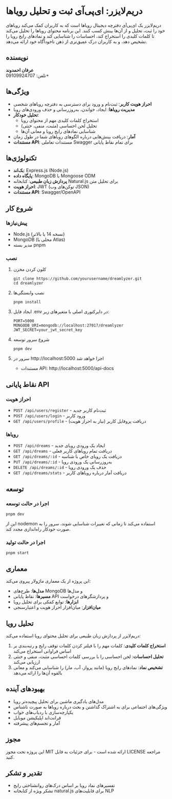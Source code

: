 # دریم‌لایزر: ای‌پی‌آی ثبت و تحلیل رویاها

دریم‌لایزر یک ای‌پی‌آی دفترچه دیجیتال رویاها است که به کاربران کمک می‌کند رویاهای خود را ثبت، تحلیل و از آن‌ها بینش کسب کنند. این برنامه محتوای رویاها را تحلیل می‌کند تا کلمات کلیدی را استخراج کند، احساسات را شناسایی کند و نمادهای رایج رویا را تشخیص دهد، و به کاربران درک عمیق‌تری از ذهن ناخودآگاه خود ارائه می‌دهد.

## نویسنده

**عرفان احمدوند**  
تلفن: 09109924707+

## ویژگی‌ها

- **احراز هویت کاربر**: ثبت‌نام و ورود برای دسترسی به دفترچه رویاهای شخصی
- **مدیریت رویاها**: ایجاد، خواندن، به‌روزرسانی و حذف ورودی‌های رویا
- **تحلیل خودکار**: 
  - استخراج کلمات کلیدی مهم از محتوای رویا
  - تحلیل لحن احساسی (مثبت، منفی، خنثی)
  - شناسایی نمادهای رایج رویا و معانی آن‌ها
- **آمار**: دریافت بینش‌هایی درباره الگوهای رویاهای شما در طول زمان
- **مستندات API**: مستندات تعاملی Swagger برای تمام نقاط پایانی

## تکنولوژی‌ها

- **بک‌اند**: Express.js (Node.js)
- **پایگاه داده**: MongoDB با Mongoose ODM
- **پردازش زبان طبیعی**: کتابخانه Natural.js برای تحلیل متن
- **احراز هویت**: JWT (توکن‌های وب JSON)
- **مستندات API**: Swagger/OpenAPI

## شروع کار

### پیش‌نیازها

- Node.js (نسخه 14 یا بالاتر)
- MongoDB (محلی یا Atlas)
- مدیر بسته pnpm

### نصب

1. کلون کردن مخزن
   ```
   git clone https://github.com/yourusername/dreamlyzer.git
   cd dreamlyzer
   ```

2. نصب وابستگی‌ها
   ```
   pnpm install
   ```

3. ایجاد فایل .env در دایرکتوری اصلی با متغیرهای زیر:
   ```
   PORT=5000
   MONGODB_URI=mongodb://localhost:27017/dreamlyzer
   JWT_SECRET=your_jwt_secret_key
   ```

4. شروع سرور توسعه
   ```
   pnpm dev
   ```

5. سرور در http://localhost:5000 اجرا خواهد شد
   - مستندات API: http://localhost:5000/api-docs

## نقاط پایانی API

### احراز هویت

- `POST /api/users/register` - ثبت‌نام کاربر جدید
- `POST /api/users/login` - ورود کاربر
- `GET /api/users/profile` - دریافت پروفایل کاربر (نیاز به احراز هویت)

### رویاها

- `POST /api/dreams` - ایجاد یک ورودی رویای جدید
- `GET /api/dreams` - دریافت تمام رویاهای کاربر فعلی
- `GET /api/dreams/:id` - دریافت یک رویای خاص با شناسه
- `PUT /api/dreams/:id` - به‌روزرسانی یک ورودی رویا
- `DELETE /api/dreams/:id` - حذف یک ورودی رویا
- `GET /api/dreams/stats` - دریافت آمار درباره رویاهای کاربر

## توسعه

### اجرا در حالت توسعه

```
pnpm dev
```

این از nodemon استفاده می‌کند تا زمانی که تغییرات شناسایی شوند، سرور را به صورت خودکار راه‌اندازی مجدد کند.

### اجرا در حالت تولید

```
pnpm start
```

## معماری

این پروژه از یک معماری ماژولار پیروی می‌کند:

- **مدل‌ها**: طرح‌های MongoDB و مدل‌ها
- **مسیرها**: نقاط پایانی API و پردازشگرهای درخواست
- **ابزارها**: توابع کمکی برای تحلیل رویا
- **میان‌افزار**: میان‌افزار احراز هویت و اعتبارسنجی

## تحلیل رویا

دریم‌لایزر از پردازش زبان طبیعی برای تحلیل محتوای رویا استفاده می‌کند:

1. **استخراج کلمات کلیدی**: کلمات مهم را با فیلتر کردن کلمات توقف رایج و رتبه‌بندی بر اساس فراوانی استخراج می‌کند
2. **تحلیل احساسات**: لحن احساسی را با بررسی کلمات احساسی مثبت، منفی و خنثی ارزیابی می‌کند
3. **تشخیص نماد**: نمادهای رایج رویا (مانند پرواز، آب، مار) را شناسایی می‌کند و معانی بالقوه آن‌ها را ارائه می‌دهد

## بهبودهای آینده

- مدل‌های یادگیری ماشین برای تحلیل پیچیده‌تر رویا
- ویژگی‌های اجتماعی برای به اشتراک گذاشتن و بحث درباره رویاها به صورت ناشناس
- یکپارچه‌سازی با ردیاب‌های خواب
- فرانت‌اند اپلیکیشن موبایل
- آمار و تجسم‌های پیشرفته

## مجوز

این پروژه تحت مجوز MIT ارائه شده است - برای جزئیات به فایل LICENSE مراجعه کنید.

## تقدیر و تشکر

- تفسیرهای نماد رویا بر اساس درک‌های روانشناختی رایج
- تشکر ویژه از کتابخانه natural.js برای قابلیت‌های NLP 